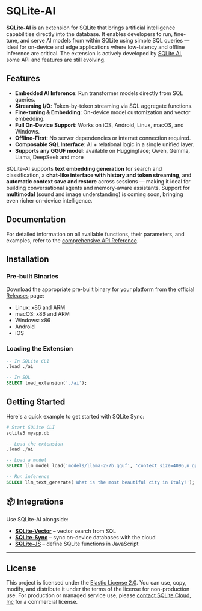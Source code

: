 # SQLite-AI

**SQLite-AI** is an extension for SQLite that brings artificial intelligence capabilities directly into the database. It enables developers to run, fine-tune, and serve AI models from within SQLite using simple SQL queries — ideal for on-device and edge applications where low-latency and offline inference are critical. The extension is actively developed by [SQLite AI](https://sqlite.ai), some API and features are still evolving.

## Features

* **Embedded AI Inference**: Run transformer models directly from SQL queries.
* **Streaming I/O**: Token-by-token streaming via SQL aggregate functions.
* **Fine-tuning & Embedding**: On-device model customization and vector embedding.
* **Full On-Device Support**: Works on iOS, Android, Linux, macOS, and Windows.
* **Offline-First**: No server dependencies or internet connection required.
* **Composable SQL Interface**: AI + relational logic in a single unified layer.
* **Supports any GGUF model**: available on Huggingface; Qwen, Gemma, Llama, DeepSeek and more

SQLite-AI supports **text embedding generation** for search and classification, a **chat-like interface with history and token streaming**, and **automatic context save and restore** across sessions — making it ideal for building conversational agents and memory-aware assistants. Support for **multimodal** (sound and image understanding) is coming soon, bringing even richer on-device intelligence.

## Documentation

For detailed information on all available functions, their parameters, and examples, refer to the [comprehensive API Reference](./API.md).

## Installation

### Pre-built Binaries

Download the appropriate pre-built binary for your platform from the official [Releases](https://github.com/sqliteai/sqlite-ai/releases) page:

- Linux: x86 and ARM
- macOS: x86 and ARM
- Windows: x86
- Android
- iOS

### Loading the Extension

```sql
-- In SQLite CLI
.load ./ai

-- In SQL
SELECT load_extension('./ai');
```

## Getting Started

Here's a quick example to get started with SQLite Sync:

```bash
# Start SQLite CLI
sqlite3 myapp.db
```

```sql
-- Load the extension
.load ./ai

-- Load a model
SELECT llm_model_load('models/llama-2-7b.gguf', 'context_size=4096,n_gpu_layers=99');

-- Run inference
SELECT llm_text_generate('What is the most beautiful city in Italy?');
```

## 📦 Integrations

Use SQLite-AI alongside:

* **[SQLite-Vector](https://github.com/sqlite-ai/sqlite-vector)** – vector search from SQL
* **[SQLite-Sync](https://github.com/sqlite-ai/sqlite-sync)** – sync on-device databases with the cloud
* **[SQLite-JS](https://github.com/sqlite-ai/sqlite-js)** – define SQLite functions in JavaScript

---

## License

This project is licensed under the [Elastic License 2.0](./LICENSE.md). You can use, copy, modify, and distribute it under the terms of the license for non-production use. For production or managed service use, please [contact SQLite Cloud, Inc](mailto:info@sqlitecloud.io) for a commercial license.
